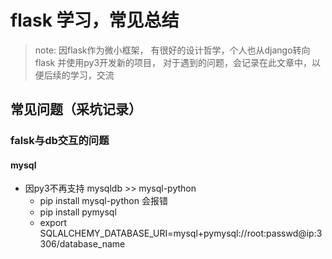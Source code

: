 # flask 学习，常见总结
> note:
因flask作为微小框架， 有很好的设计哲学，个人也从django转向flask 并使用py3开发新的项目， 对于遇到的问题，会记录在此文章中，以便后续的学习，交流

## 常见问题（采坑记录）
### falsk与db交互的问题

#### mysql
- 因py3不再支持 mysqldb >> mysql-python
    - pip install mysql-python 会报错
    - pip install pymysql
    - export SQLALCHEMY_DATABASE_URI=mysql+pymysql://root:passwd@ip:3306/database_name

